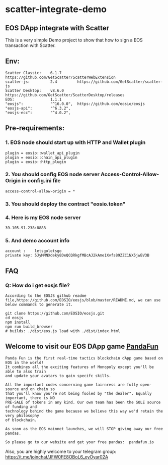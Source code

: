 # scatter-integrate-demo

## EOS DApp integrate with Scatter



This is a very simple Demo project to show that how to sign a EOS transaction with Scatter.


## Env:
	Scatter Classic: 	6.1.7       https://github.com/GetScatter/ScatterWebExtension
	scatter-js:         2.4         https://github.com/GetScatter/scatter-js
	Scatter Desktop:    v8.6.0      https://github.com/GetScatter/ScatterDesktop/releases
	EOS:                1.1.1
	"eosjs":            "^16.0.0",  https://github.com/eosio/eosjs
    "eosjs-api":        "^6.3.2",
    "eosjs-ecc":        "^4.0.2",


## Pre-requirements:

### 1. EOS node should start up with HTTP and Wallet plugin

	plugin = eosio::wallet_api_plugin
	plugin = eosio::chain_api_plugin
	plugin = eosio::http_plugin

### 2. You should config EOS node server Access-Control-Allow-Origin in config.ini file
	
	access-control-allow-origin = *

### 3. You should deploy the contract "eosio.token"

### 4. Here is my EOS node server
	39.105.91.238:8888

### 5. And demo account info
	account :	 letsgoletsgo
	private key: 5JyMMNXdeky8DeQCQRkgfMBcAJ2kAme1Xvfs89ZZC1NX5jwBV3B


## FAQ
### Q: How do i get eosjs file?
    According to the EOSJS github readme file,https://github.com/EOSIO/eosjs/blob/master/README.md, we can use below commands to generate it.
    
    git clone https://github.com/EOSIO/eosjs.git
    cd eosjs
    npm install
    npm run build_browser
    # builds: ./dist/eos.js load with ./dist/index.html
    
## Welcome to visit our EOS DApp game <a href="http://www.pandafun.io">PandaFun</a>
    
    Panda Fun is the first real-time tactics blockchain dApp game based on EOS in the world! 
    It combines all the exciting features of Monopoly except you'll be able to also train
    and update your avatars to gain specifc skills. 
    
    All the important codes concerning game fairnress are fully open-source and on chain so
    that you'll know you're not being fooled by "the dealer". Equally important, there is NO
    PRE-SALE of tokens in any kind. Our own team has been the SOLE source of funding and 
    technology behind the game because we believe this way we'd retain the very philosophy 
    of blockchain. 

    As soon as the EOS mainnet launches, we will STOP giving away our free pandas. 

    So please go to our website and get your free pandas:  pandafun.io 

Also, you are highly welcome to your telegram group: https://t.me/joinchat/JFW0FE8OBoL6_eyOyar02A


